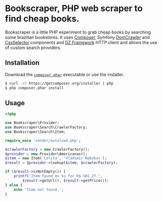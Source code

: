 Bookscraper, PHP web scraper to find cheap books.
=================================================

Bookscraper is a little PHP experiment to grab cheap books by searching some brazilian bookstores. It uses [Composer](http://getcomposer.org/), Symfony [DomCrawler](https://github.com/symfony/DomCrawler) and [CssSelector](https://github.com/symfony/CssSelector) components and [DZ Framework](https://github.com/dzestudio/dz-framework) HTTP client and allows the use of custom search providers.

Installation
------------

Download the [`composer.phar`](https://getcomposer.org/composer.phar) executable or use the installer.

``` sh
$ curl -sS https://getcomposer.org/installer | php
$ php composer.phar install
```

Usage
-----

``` php
<?php

use Bookscraper\Provider;
use Bookscraper\Search\CrawlerFactory;
use Bookscraper\Search\Item;

require_once 'vendor/autoload.php';

$crawlerFactory = new CrawlerFactory();
$provider = new Provider\Americanas();
$item = new Item('Lolita', 'Vladimir Nabokov');
$result = $provider->lookup($item, $crawlerFactory);

if ($result->isNotEmpty()) {
    printf('Item found on %s for R$ %01.2f.',
        $result->getUrl(), $result->getPrice());
} else {
    echo 'Item not found.';
}
```